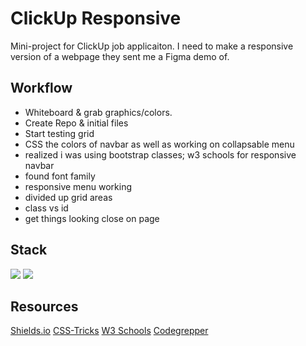 # ClickUp Responsive

Mini-project for ClickUp job applicaiton. I need to make a responsive version of a webpage they sent me a Figma demo of.

## Workflow

- Whiteboard & grab graphics/colors.
- Create Repo & initial files
- Start testing grid
- CSS the colors of navbar as well as working on collapsable menu
- realized i was using bootstrap classes; w3 schools for responsive navbar
- found font family
- responsive menu working
- divided up grid areas
- class vs id
- get things looking close on page

## Stack

  <img src="https://img.shields.io/badge/HTML-orange" />
  <img src="https://img.shields.io/badge/-css-success" />

## Resources

[Shields.io](https://shields.io/)
[CSS-Tricks](https://css-tricks.com/snippets/css/complete-guide-grid/)
[W3 Schools](https://www.w3schools.com/)
[Codegrepper](https://www.codegrepper.com/code-examples/css/how+to+use+avenir+font+in+css)
